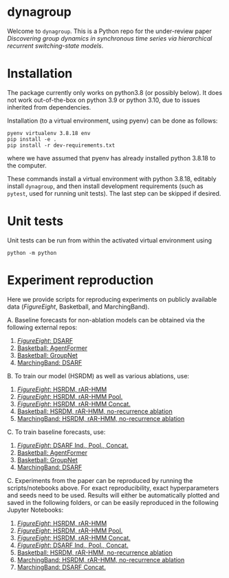 # dynagroup

Welcome to `dynagroup`.   This is a Python repo for the under-review paper _Discovering group dynamics in synchronous time series via hierarchical recurrent switching-state models_.

# Installation

The package currently only works on python3.8 (or possibly below). It does not work out-of-the-box on python 3.9 or python 3.10, due to issues inherited from dependencies.

Installation (to a virtual environment, using pyenv) can be done as follows:

```
pyenv virtualenv 3.8.18 env
pip install -e . 
pip install -r dev-requirements.txt
```
where we have assumed that pyenv has already installed python 3.8.18 to the computer.   

These commands install a virtual environment with python 3.8.18, editably install `dynagroup`, and then install development requirements (such as `pytest`, used for running unit tests).   The last step can be skipped if desired. 

# Unit tests


Unit tests can be run from within the activated virtual environment using 

```
python -m python
```

# Experiment reproduction

Here we provide scripts for reproducing experiments on publicly available data (_FigureEight_, Basketball, and MarchingBand).

A. Baseline forecasts for non-ablation models can be obtained via the following external repos:

1. [_FigureEight_: DSARF](https://github.com/tufts-ml/dsarf_agentformer_baseline_for_hsrdm/tree/kgili/dsarf_on_figure_8)
2. [Basketball: AgentFormer](https://github.com/tufts-ml/dsarf_agentformer_baseline_for_hsrdm/agentformer_on_bball) 
3. [Basketball: GroupNet](https://github.com/mikewojnowicz/GroupNet/tree/aistats)
4. [MarchingBand: DSARF](https://github.com/tufts-ml/dsarf_agentformer_baseline_for_hsrdm/tree/kgili/dsarf_on_marching)

B. To train our model (HSRDM) as well as various ablations, use: 

1. [_FigureEight_: HSRDM, rAR-HMM](https://github.com/tufts-ml/team-dynamics-time-series/tree/kgdev/src/dynagroup/model2a/figure8/demos/demo_cavi_on_figure8.py)
2. [_FigureEight_: HSRDM, rAR-HMM Pool.](https://github.com/tufts-ml/team-dynamics-time-series/tree/kgdev/src/dynagroup/model2a/figure8/demos/demo_fig8_complete_pooling.py)
3. [_FigureEight_: HSRDM, rAR-HMM Concat.](https://github.com/tufts-ml/team-dynamics-time-series/tree/kgdev/src/dynagroup/model2a/figure8/demos/demo_fig8_concatenation.py)
4. [Basketball: HSRDM, rAR-HMM, no-recurrence ablation](src/dynagroup/model2a/basketball/demos/baller2vec_format/CLE_starters/demo_full_pipeline.py)
5. [MarchingBand: HSRDM, rAR-HMM, no-recurrence ablation](https://github.com/tufts-ml/team-dynamics-time-series/tree/kgdev/src/dynagroup/model2a/marching_band/demo.py)

C. To train baseline forecasts, use: 

1. [_FigureEight_: DSARF Ind., Pool., Concat.](https://github.com/tufts-ml/dsarf_agentformer_baseline_for_hsrdm/tree/kgili/dsarf_on_figure_8/DSARF_on_figure_8.ipynb)
2. [Basketball: AgentFormer](https://github.com/tufts-ml/dsarf_agentformer_baseline_for_hsrdm/agentformer_on_bball) 
3. [Basketball: GroupNet](https://github.com/mikewojnowicz/GroupNet/tree/aistats)
4. [MarchingBand: DSARF](https://github.com/tufts-ml/dsarf_agentformer_baseline_for_hsrdm/tree/kgili/dsarf_on_marching/run_marchingband.py)


C. Experiments from the paper can be reproduced by running the scripts/notebooks above. For exact reproducibility, exact hyperparameters and seeds need to be used. Results will either be automatically plotted and saved in the following folders, or can be easily reproduced in the following Jupyter Notebooks: 

1. [_FigureEight_: HSRDM, rAR-HMM](https://github.com/tufts-ml/team-dynamics-time-series/tree/kgdev/src/dynagroup/model2a/figure8/results/plots)
2. [_FigureEight_: HSRDM, rAR-HMM Pool.](https://github.com/tufts-ml/team-dynamics-time-series/tree/kgdev/src/dynagroup/model2a/figure8/results/plots)
3. [_FigureEight_: HSRDM, rAR-HMM Concat.](https://github.com/tufts-ml/team-dynamics-time-series/tree/kgdev/src/dynagroup/model2a/figure8/results/plots)
4. [_FigureEight_: DSARF Ind., Pool., Concat.](https://github.com/tufts-ml/dsarf_agentformer_baseline_for_hsrdm/tree/kgili/dsarf_on_figure_8)
5. [Basketball: HSRDM, rAR-HMM, no-recurrence ablation](src/dynagroup/model2a/basketball/demos/baller2vec_format/CLE_starters/demo_full_pipeline.py)
6. [MarchingBand: HSRDM, rAR-HMM, no-recurrence ablation](https://github.com/tufts-ml/team-dynamics-time-series/tree/kgdev/src/dynagroup/model2a/marching_band/results/plots)
7. [MarchingBand: DSARF Concat.](https://github.com/tufts-ml/dsarf_agentformer_baseline_for_hsrdm/tree/kgili/dsarf_on_marching/plot_results.ipynb)




